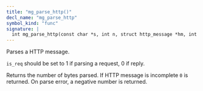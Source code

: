 ```yaml
---
title: "mg_parse_http()"
decl_name: "mg_parse_http"
symbol_kind: "func"
signature: |
  int mg_parse_http(const char *s, int n, struct http_message *hm, int is_req);
---
```


Parses a HTTP message.

`is_req` should be set to 1 if parsing a request, 0 if reply.

Returns the number of bytes parsed. If HTTP message is
incomplete `0` is returned. On parse error, a negative number is returned. 

